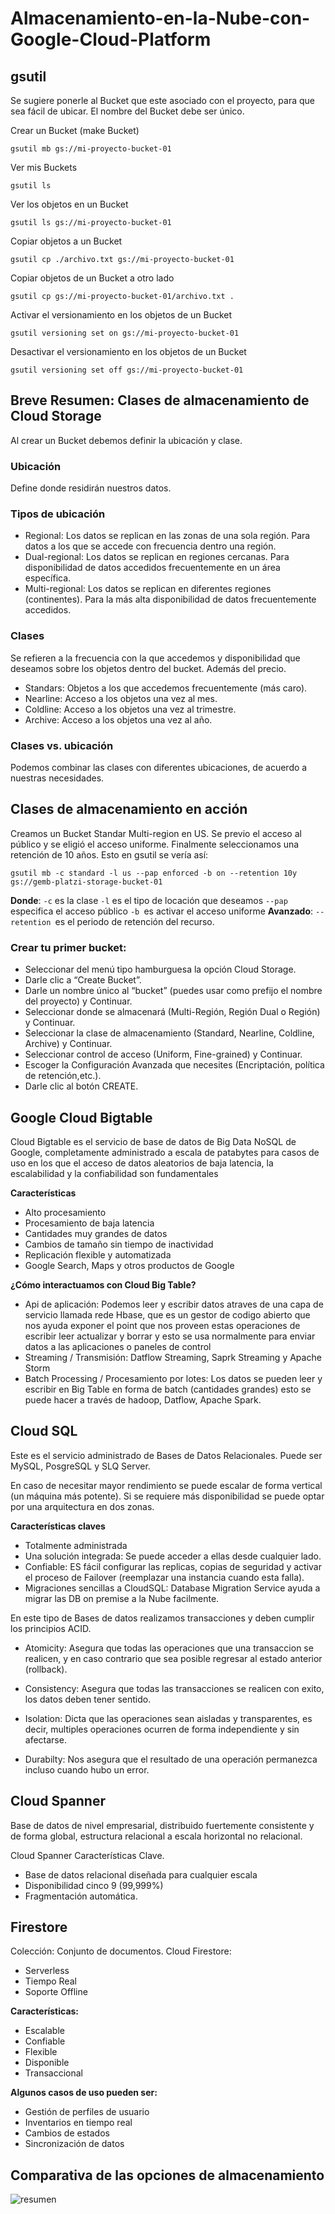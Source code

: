 # Almacenamiento-en-la-Nube-con-Google-Cloud-Platform

## gsutil

Se sugiere ponerle al Bucket que este asociado con el proyecto, para que sea fácil de ubicar. El nombre del Bucket debe ser único.

Crear un Bucket (make Bucket)

```
gsutil mb gs://mi-proyecto-bucket-01
```

Ver mis Buckets

```
gsutil ls
```

Ver los objetos en un Bucket

```
gsutil ls gs://mi-proyecto-bucket-01
```

Copiar objetos a un Bucket

```
gsutil cp ./archivo.txt gs://mi-proyecto-bucket-01
```

Copiar objetos de un Bucket a otro lado

```
gsutil cp gs://mi-proyecto-bucket-01/archivo.txt .
```

Activar el versionamiento en los objetos de un Bucket

```
gsutil versioning set on gs://mi-proyecto-bucket-01
```

Desactivar el versionamiento en los objetos de un Bucket

```
gsutil versioning set off gs://mi-proyecto-bucket-01
```

## Breve Resumen: Clases de almacenamiento de Cloud Storage

Al crear un Bucket debemos definir la ubicación y clase.

### Ubicación

Define donde residirán nuestros datos.

### Tipos de ubicación

- Regional: Los datos se replican en las zonas de una sola región. Para datos a los que se accede con frecuencia dentro una región.
- Dual-regional: Los datos se replican en regiones cercanas. Para disponibilidad de datos accedidos frecuentemente en un área específica.
- Multi-regional: Los datos se replican en diferentes regiones (continentes). Para la más alta disponibilidad de datos frecuentemente accedidos.

### Clases

Se refieren a la frecuencia con la que accedemos y disponibilidad que deseamos sobre los objetos dentro del bucket. Además del precio.

- Standars: Objetos a los que accedemos frecuentemente (más caro).
- Nearline: Acceso a los objetos una vez al mes.
- Coldline: Acceso a los objetos una vez al trimestre.
- Archive: Acceso a los objetos una vez al año.

### Clases vs. ubicación

Podemos combinar las clases con diferentes ubicaciones, de acuerdo a nuestras necesidades.

## Clases de almacenamiento en acción

Creamos un Bucket Standar Multi-region en US. Se previo el acceso al público y se eligió el acceso uniforme. Finalmente seleccionamos una retención de 10 años. Esto en gsutil se vería así:

```
gsutil mb -c standard -l us --pap enforced -b on --retention 10y gs://gemb-platzi-storage-bucket-01
```

**Donde**:
`-c` es la clase
`-l` es el tipo de locación que deseamos
`--pap` especifica el acceso público
`-b `es activar el acceso uniforme
**Avanzado**:
`--retention `es el periodo de retención del recurso.

### Crear tu primer bucket:

- Seleccionar del menú tipo hamburguesa la opción Cloud Storage.
- Darle clic a “Create Bucket”.
- Darle un nombre único al “bucket” (puedes usar como prefijo el nombre del proyecto) y Continuar.
- Seleccionar donde se almacenará (Multi-Región, Región Dual o Región) y Continuar.
- Seleccionar la clase de almacenamiento (Standard, Nearline, Coldline, Archive) y Continuar.
- Seleccionar control de acceso (Uniform, Fine-grained) y Continuar.
- Escoger la Configuración Avanzada que necesites (Encriptación, política de retención,etc.).
- Darle clic al botón CREATE.

## Google Cloud Bigtable

Cloud Bigtable es el servicio de base de datos de Big Data NoSQL de Google, completamente administrado a escala de patabytes para casos de uso en los que el acceso de datos aleatorios de baja latencia, la escalabilidad y la confiabilidad son fundamentales

**Características**

- Alto procesamiento
- Procesamiento de baja latencia
- Cantidades muy grandes de datos
- Cambios de tamaño sin tiempo de inactividad
- Replicación flexible y automatizada
- Google Search, Maps y otros productos de Google

**¿Cómo interactuamos con Cloud Big Table?**

- Api de aplicación: Podemos leer y escribir datos atraves de una capa de servicio llamada rede Hbase, que es un gestor de codigo abierto que nos ayuda exponer el point que nos proveen estas operaciones de escribir leer actualizar y borrar y esto se usa normalmente para enviar datos a las aplicaciones o paneles de control
- Streaming / Transmisión: Datflow Streaming, Saprk Streaming y Apache Storm
- Batch Processing / Procesamiento por lotes: Los datos se pueden leer y escribir en Big Table en forma de batch (cantidades grandes) esto se puede hacer a través de hadoop, Datflow, Apache Spark.

## Cloud SQL

Este es el servicio administrado de Bases de Datos Relacionales. Puede ser MySQL, PosgreSQL y SLQ Server.

En caso de necesitar mayor rendimiento se puede escalar de forma vertical (un máquina más potente).
Si se requiere más disponibilidad se puede optar por una arquitectura en dos zonas.

**Características claves**

- Totalmente administrada
- Una solución integrada: Se puede acceder a ellas desde cualquier lado.
- Confiable: ES fácil configurar las replicas, copias de seguridad y activar el proceso de Failover (reemplazar una instancia cuando esta falla).
- Migraciones sencillas a CloudSQL: Database Migration Service ayuda a migrar las DB on premise a la Nube facilmente.

En este tipo de Bases de datos realizamos transacciones y deben cumplir los principios ACID.

- Atomicity: Asegura que todas las operaciones que una transaccion se realicen, y en caso contrario que sea posible regresar al estado anterior (rollback).

- Consistency: Asegura que todas las transacciones se realicen con exito, los datos deben tener sentido.

- Isolation: Dicta que las operaciones sean aisladas y transparentes, es decir, multiples operaciones ocurren de forma independiente y sin afectarse.

- Durabilty: Nos asegura que el resultado de una operación permanezca incluso cuando hubo un error.

## Cloud Spanner

Base de datos de nivel empresarial, distribuido fuertemente consistente y de forma global, estructura relacional a escala horizontal no relacional.

Cloud Spanner Características Clave.
* Base de datos relacional diseñada para cualquier escala
* Disponibilidad cinco 9 (99,999%)
* Fragmentación automática.

## Firestore

Colección: Conjunto de documentos.
Cloud Firestore:

* Serverless
* Tiempo Real
* Soporte Offline

__Características:__

* Escalable
* Confiable
* Flexible
* Disponible
* Transaccional

__Algunos casos de uso pueden ser:__

* Gestión de perfiles de usuario
* Inventarios en tiempo real
* Cambios de estados
* Sincronización de datos

## Comparativa de las opciones de almacenamiento

![resumen](./resumen.png)
